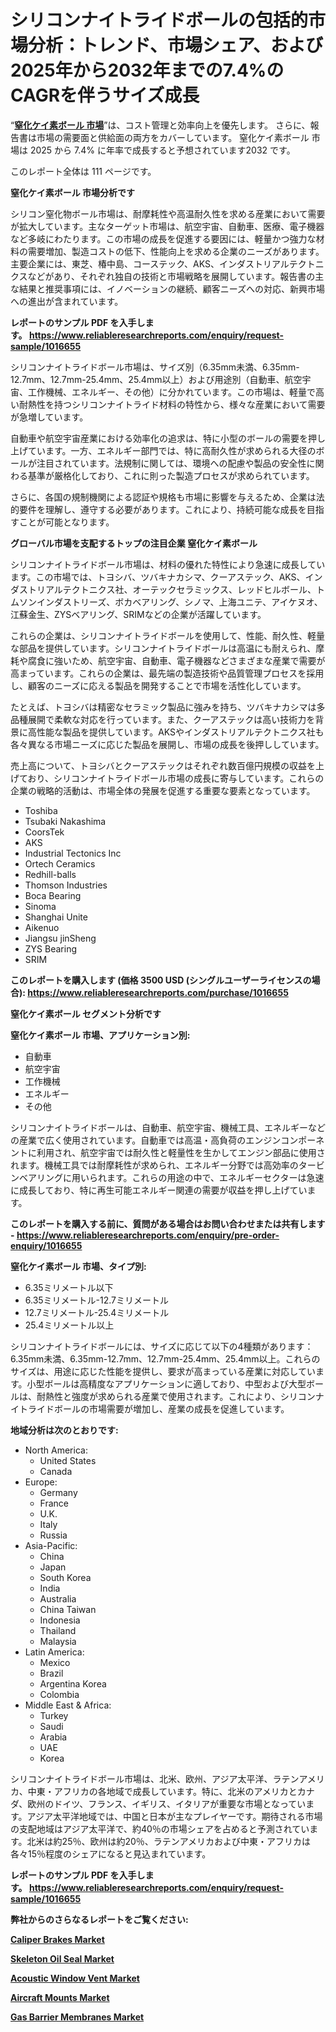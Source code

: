 <p><h1>シリコンナイトライドボールの包括的市場分析：トレンド、市場シェア、および2025年から2032年までの7.4%のCAGRを伴うサイズ成長</h1></p><p>&ldquo;<strong><a href="https://www.reliableresearchreports.com/silicon-nitride-balls-r1016655?utm_campaign=107&utm_medium=9&utm_source=Github&utm_content=ia&utm_term=20022025&utm_id=silicon-nitride-balls">窒化ケイ素ボール 市場</a></strong>&rdquo;は、コスト管理と効率向上を優先します。 さらに、報告書は市場の需要面と供給面の両方をカバーしています。 窒化ケイ素ボール 市場は 2025 から 7.4% に年率で成長すると予想されています2032 です。</p>
<p>このレポート全体は 111 ページです。</p>
<p><strong>窒化ケイ素ボール 市場分析です</strong></p>
<p><p>シリコン窒化物ボール市場は、耐摩耗性や高温耐久性を求める産業において需要が拡大しています。主なターゲット市場は、航空宇宙、自動車、医療、電子機器など多岐にわたります。この市場の成長を促進する要因には、軽量かつ強力な材料の需要増加、製造コストの低下、性能向上を求める企業のニーズがあります。主要企業には、東芝、椿中島、コーステック、AKS、インダストリアルテクトニクスなどがあり、それぞれ独自の技術と市場戦略を展開しています。報告書の主な結果と推奨事項には、イノベーションの継続、顧客ニーズへの対応、新興市場への進出が含まれています。</p></p>
<p><strong>レポートのサンプル PDF を入手します。&nbsp;<a href="https://www.reliableresearchreports.com/enquiry/request-sample/1016655?utm_campaign=107&utm_medium=9&utm_source=Github&utm_content=ia&utm_term=20022025&utm_id=silicon-nitride-balls">https://www.reliableresearchreports.com/enquiry/request-sample/1016655</a></strong></p>
<p><p>シリコンナイトライドボール市場は、サイズ別（6.35mm未満、6.35mm-12.7mm、12.7mm-25.4mm、25.4mm以上）および用途別（自動車、航空宇宙、工作機械、エネルギー、その他）に分かれています。この市場は、軽量で高い耐熱性を持つシリコンナイトライド材料の特性から、様々な産業において需要が急増しています。</p><p>自動車や航空宇宙産業における効率化の追求は、特に小型のボールの需要を押し上げています。一方、エネルギー部門では、特に高耐久性が求められる大径のボールが注目されています。法規制に関しては、環境への配慮や製品の安全性に関わる基準が厳格化しており、これに則った製造プロセスが求められています。</p><p>さらに、各国の規制機関による認証や規格も市場に影響を与えるため、企業は法的要件を理解し、遵守する必要があります。これにより、持続可能な成長を目指すことが可能となります。</p></p>
<p><strong>グローバル市場を支配するトップの注目企業 窒化ケイ素ボール</strong></p>
<p><p>シリコンナイトライドボール市場は、材料の優れた特性により急速に成長しています。この市場では、トヨシバ、ツバキナカシマ、クーアステック、AKS、インダストリアルテクトニクス社、オーテックセラミックス、レッドヒルボール、トムソンインダストリーズ、ボカベアリング、シノマ、上海ユニテ、アイケヌオ、江蘇金生、ZYSベアリング、SRIMなどの企業が活躍しています。</p><p>これらの企業は、シリコンナイトライドボールを使用して、性能、耐久性、軽量な部品を提供しています。シリコンナイトライドボールは高温にも耐えられ、摩耗や腐食に強いため、航空宇宙、自動車、電子機器などさまざまな産業で需要が高まっています。これらの企業は、最先端の製造技術や品質管理プロセスを採用し、顧客のニーズに応える製品を開発することで市場を活性化しています。</p><p>たとえば、トヨシバは精密なセラミック製品に強みを持ち、ツバキナカシマは多品種展開で柔軟な対応を行っています。また、クーアステックは高い技術力を背景に高性能な製品を提供しています。AKSやインダストリアルテクトニクス社も各々異なる市場ニーズに応じた製品を展開し、市場の成長を後押ししています。</p><p>売上高について、トヨシバとクーアステックはそれぞれ数百億円規模の収益を上げており、シリコンナイトライドボール市場の成長に寄与しています。これらの企業の戦略的活動は、市場全体の発展を促進する重要な要素となっています。</p></p>
<p><ul><li>Toshiba</li><li>Tsubaki Nakashima</li><li>CoorsTek</li><li>AKS</li><li>Industrial Tectonics Inc</li><li>Ortech Ceramics</li><li>Redhill-balls</li><li>Thomson Industries</li><li>Boca Bearing</li><li>Sinoma</li><li>Shanghai Unite</li><li>Aikenuo</li><li>Jiangsu jinSheng</li><li>ZYS Bearing</li><li>SRIM</li></ul></p>
<p><strong>このレポートを購入します (価格 3500 USD (シングルユーザーライセンスの場合):&nbsp;<a href="https://www.reliableresearchreports.com/purchase/1016655?utm_campaign=107&utm_medium=9&utm_source=Github&utm_content=ia&utm_term=20022025&utm_id=silicon-nitride-balls">https://www.reliableresearchreports.com/purchase/1016655</a></strong></p>
<p><strong>窒化ケイ素ボール セグメント分析です</strong></p>
<p><strong>窒化ケイ素ボール 市場、アプリケーション別:</strong></p>
<p><ul><li>自動車</li><li>航空宇宙</li><li>工作機械</li><li>エネルギー</li><li>その他</li></ul></p>
<p><p>シリコンナイトライドボールは、自動車、航空宇宙、機械工具、エネルギーなどの産業で広く使用されています。自動車では高温・高負荷のエンジンコンポーネントに利用され、航空宇宙では耐久性と軽量性を生かしてエンジン部品に使用されます。機械工具では耐摩耗性が求められ、エネルギー分野では高効率のタービンベアリングに用いられます。これらの用途の中で、エネルギーセクターは急速に成長しており、特に再生可能エネルギー関連の需要が収益を押し上げています。</p></p>
<p><strong>このレポートを購入する前に、質問がある場合はお問い合わせまたは共有します - <a href="https://www.reliableresearchreports.com/enquiry/pre-order-enquiry/1016655?utm_campaign=107&utm_medium=9&utm_source=Github&utm_content=ia&utm_term=20022025&utm_id=silicon-nitride-balls">https://www.reliableresearchreports.com/enquiry/pre-order-enquiry/1016655</a></strong></p>
<p><strong>窒化ケイ素ボール 市場、タイプ別:</strong></p>
<p><ul><li>6.35ミリメートル以下</li><li>6.35ミリメートル-12.7ミリメートル</li><li>12.7ミリメートル-25.4ミリメートル</li><li>25.4ミリメートル以上</li></ul></p>
<p><p>シリコンナイトライドボールには、サイズに応じて以下の4種類があります：6.35mm未満、6.35mm-12.7mm、12.7mm-25.4mm、25.4mm以上。これらのサイズは、用途に応じた性能を提供し、要求が高まっている産業に対応しています。小型ボールは高精度なアプリケーションに適しており、中型および大型ボールは、耐熱性と強度が求められる産業で使用されます。これにより、シリコンナイトライドボールの市場需要が増加し、産業の成長を促進しています。</p></p>
<p><strong>地域分析は次のとおりです:</strong></p>
<p><ul>
    <li>
        North America:
        <ul>
            <li>United States</li>
            <li>Canada</li>
        </ul>
    </li>
    <li>
        Europe:
        <ul>
            <li>Germany</li>
            <li>France</li>
            <li>U.K.</li>
            <li>Italy</li>
            <li>Russia</li>
        </ul>
    </li>
    <li>
        Asia-Pacific:
        <ul>
            <li>China</li>
            <li>Japan</li>
            <li>South Korea</li>
            <li>India</li>
            <li>Australia</li>
            <li>China Taiwan</li>
            <li>Indonesia</li>
            <li>Thailand</li>
            <li>Malaysia</li>
        </ul>
    </li>
    <li>
        Latin America:
        <ul>
            <li>Mexico</li>
            <li>Brazil</li>
            <li>Argentina Korea</li>
            <li>Colombia</li>
        </ul>
    </li>
    <li>
        Middle East & Africa:
        <ul>
            <li>Turkey</li>
            <li>Saudi</li>
            <li>Arabia</li>
            <li>UAE</li>
            <li>Korea</li>
        </ul>
    </li>
    </ul></p>
<p><p>シリコンナイトライドボール市場は、北米、欧州、アジア太平洋、ラテンアメリカ、中東・アフリカの各地域で成長しています。特に、北米のアメリカとカナダ、欧州のドイツ、フランス、イギリス、イタリアが重要な市場となっています。アジア太平洋地域では、中国と日本が主なプレイヤーです。期待される市場の支配地域はアジア太平洋で、約40％の市場シェアを占めると予測されています。北米は約25％、欧州は約20％、ラテンアメリカおよび中東・アフリカは各々15％程度のシェアになると見込まれています。</p></p>
<p><strong>レポートのサンプル PDF を入手します。&nbsp;<a href="https://www.reliableresearchreports.com/enquiry/request-sample/1016655?utm_campaign=107&utm_medium=9&utm_source=Github&utm_content=ia&utm_term=20022025&utm_id=silicon-nitride-balls">https://www.reliableresearchreports.com/enquiry/request-sample/1016655</a></strong></p>
<p><strong></strong></p>
<p><strong></strong></p>
<p><strong></strong></p>
<p><strong></strong></p>
<p><strong>弊社からのさらなるレポートをご覧ください:</strong></p>
<p><strong><p><a href="https://github.com/ariyilmelzar/Market-Research-Report-List-1/blob/main/caliper-brakes-market.md?utm_campaign=107&utm_medium=9&utm_source=Github&utm_content=ia&utm_term=20022025&utm_id=silicon-nitride-balls">Caliper Brakes Market</a></p><p><a href="https://github.com/tsiteymargat/Market-Research-Report-List-1/blob/main/skeleton-oil-seal-market.md?utm_campaign=107&utm_medium=9&utm_source=Github&utm_content=ia&utm_term=20022025&utm_id=silicon-nitride-balls">Skeleton Oil Seal Market</a></p><p><a href="https://github.com/boluluhabeel/Market-Research-Report-List-1/blob/main/acoustic-window-vent-market.md?utm_campaign=107&utm_medium=9&utm_source=Github&utm_content=ia&utm_term=20022025&utm_id=silicon-nitride-balls">Acoustic Window Vent Market</a></p><p><a href="https://github.com/joshuagarcia509/Market-Research-Report-List-1/blob/main/aircraft-mounts-market.md?utm_campaign=107&utm_medium=9&utm_source=Github&utm_content=ia&utm_term=20022025&utm_id=silicon-nitride-balls">Aircraft Mounts Market</a></p><p><a href="https://github.com/lillybosakoi/Market-Research-Report-List-1/blob/main/gas-barrier-membranes-market.md?utm_campaign=107&utm_medium=9&utm_source=Github&utm_content=ia&utm_term=20022025&utm_id=silicon-nitride-balls">Gas Barrier Membranes Market</a></p></strong></p>